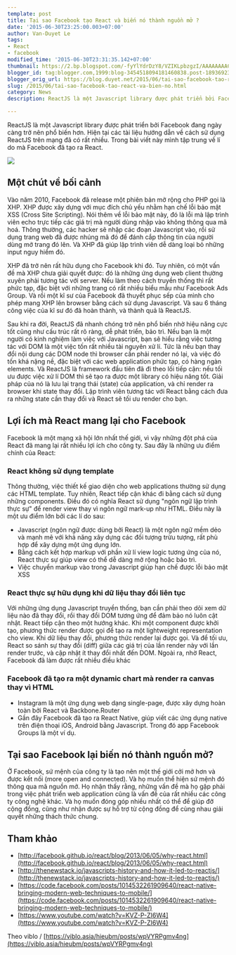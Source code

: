```yaml
---
template: post
title: Tại sao Facebook tạo React và biến nó thành nguồn mở ?
date: '2015-06-30T23:25:00.003+07:00'
author: Van-Duyet Le
tags:
- React
- facebook
modified_time: '2015-06-30T23:31:35.142+07:00'
thumbnail: https://2.bp.blogspot.com/-fyYlYdrDzY8/VZIKLpbzgzI/AAAAAAAAClA/A14BLEYp2Kg/s1600/2015_06_20_2a3229e9d8.jpeg
blogger_id: tag:blogger.com,1999:blog-3454518094181460838.post-1893692369712735538
blogger_orig_url: https://blog.duyet.net/2015/06/tai-sao-facebook-tao-react-va-bien-no.html
slug: /2015/06/tai-sao-facebook-tao-react-va-bien-no.html
category: News
description: ReactJS là một Javascript library được phát triển bởi Facebook đang ngày càng trở nên phổ biến hơn. Hiện tại các tài liệu hướng dẫn về cách sử dụng ReactJS trên mạng đã có rất nhiều. Trong bài viết này mình tập trung về lí do mà Facebook đã tạo ra React.

---
```


ReactJS là một Javascript library được phát triển bởi Facebook đang ngày càng trở nên phổ biến hơn. Hiện tại các tài liệu hướng dẫn về cách sử dụng ReactJS trên mạng đã có rất nhiều. Trong bài viết này mình tập trung về lí do mà Facebook đã tạo ra React.

![](https://2.bp.blogspot.com/-fyYlYdrDzY8/VZIKLpbzgzI/AAAAAAAAClA/A14BLEYp2Kg/s1600/2015_06_20_2a3229e9d8.jpeg)

## Một chút về bối cảnh

Vào năm 2010, Facebook đã release một phiên bản mở rộng cho PHP gọi là XHP. XHP được xây dựng với mục đích chủ yếu nhằm hạn chế lỗi bảo mật XSS (Cross Site Scripting). Nói thêm về lỗi bảo mật này, đó là lỗi mà lập trình viên echo trực tiếp các giá trị mà người dùng nhập vào không thông qua mã hoá. Thông thường, các hacker sẽ nhập các đoạn Javascript vào, rồi sử dụng trang web đã được nhúng mã đó để đánh cắp thông tin của người dùng mở trang đó lên. Và XHP đã giúp lập trình viên dễ dàng loại bỏ những input nguy hiểm đó.

XHP đã trở nên rất hữu dụng cho Facebook khi đó. Tuy nhiên, có một vấn đề mà XHP chưa giải quyết được: đó là những ứng dụng web client thường xuyên phải tương tác với server. Nếu làm theo cách truyền thống thì rất phức tạp, đặc biệt với những trang có rất nhiều biểu mẫu như Facebook Ads Group. Và rồi một kĩ sư của Facebook đã thuyết phục sếp của mình cho phép mang XHP lên browser bằng cách sử dụng Javascript. Và sau 6 tháng công việc của kĩ sư đó đã hoàn thành, và thành quả là ReactJS.

Sau khi ra đời, ReactJS đã nhanh chóng trở nên phổ biến nhờ hiệu năng cực tốt cũng như cấu trúc rất rõ ràng, dễ phát triển, bảo trì. Nếu bạn là một người có kinh nghiệm làm việc với Javascript, bạn sẽ hiểu rằng việc tương tác với DOM là một việc tốn rất nhiều tài nguyên xử lí. Tức là nếu bạn thay đổi nội dung các DOM node thì browser cần phải render nó lại, và việc đó tốn khá nặng nề, đặc biệt với các web application phức tạp, có hàng ngàn elements. Và ReactJS là framework đầu tiên đã đi theo lối tiếp cận: nếu tối ưu được việc xử lí DOM thì sẽ tạo ra được một library có hiệu năng tốt. Giải pháp của nó là lưu lại trạng thái (state) của application, và chỉ render ra browser khi state thay đổi. Lập trình viên tương tác với React bằng cách đưa ra những state cần thay đổi và React sẽ tối ưu render cho bạn.

## Lợi ích mà React mang lại cho Facebook

Facebook là một mạng xã hội lớn nhất thế giới, vì vậy những đột phá của React đã mang lại rất nhiều lợi ích cho công ty. Sau đây là những ưu điểm chính của React:

### React không sử dụng template
Thông thường, việc thiết kế giao diện cho web applications thường sử dụng các HTML template. Tuy nhiên, React tiếp cận khác đi bằng cách sử dụng những components. Điều đó có nghĩa React sử dụng "ngôn ngữ lập trình thực sự" để render view thay vì ngôn ngữ mark-up như HTML. Điều này là một ưu điểm lớn bởi các lí do sau:

- Javascript (ngôn ngữ được dùng bởi React) là một ngôn ngữ mềm dẻo và mạnh mẽ với khả năng xây dựng các đối tượng trừu tượng, rất phù hợp để xây dựng một ứng dụng lớn.
- Bằng cách kết hợp markup với phần xử lí view logic tương ứng của nó, React thực sự giúp view có thể dễ dàng mở rộng hoặc bảo trì.
- Việc chuyển markup vào trong Javascript giúp hạn chế được lỗi bảo mật XSS

### React thực sự hữu dụng khi dữ liệu thay đổi liên tục ###
Với những ứng dụng Javascript truyền thống, bạn cần phải theo dõi xem dữ liệu nào đã thay đổi, rồi thay đổi DOM tương ứng để đảm bảo nó luôn cật nhật. React tiếp cận theo một hướng khác. Khi một component được khởi tạo, phương thức render được gọi để tạo ra một lightweight representation cho view. Khi dữ liệu thay đổi, phương thức render lại được gọi. Và để tối ưu, React so sánh sự thay đổi (diff) giữa các giá trị của lần render này với lần render trước, và cập nhật ít thay đổi nhất đến DOM.
Ngoài ra, nhờ React, Facebook đã làm được rất nhiều điều khác

### Facebook đã tạo ra một dynamic chart mà render ra canvas thay vì HTML ###

- Instagram là một ứng dụng web dạng single-page, được xây dựng hoàn toàn bởi React và Backbone.Router
- Gần đây Facebook đã tạo ra React Native, giúp viết các ứng dụng native trên điện thoại iOS, Android bằng Javascript. Trong đó app Facebook Groups là một ví dụ.

## Tại sao Facebook lại biến nó thành nguồn mở? ##

Ở Facebook, sứ mệnh của công ty là tạo nên một thế giới cởi mở hơn và được kết nối (more open and connected). Và họ muốn thể hiện sứ mệnh đó thông qua mã nguồn mở. Họ nhận thấy rằng, những vấn đề mà họ gặp phải trong việc phát triển web application cũng là vấn đề của rất nhiều các công ty công nghệ khác. Và họ muốn đóng góp nhiều nhất có thể để giúp đỡ cộng đồng, cũng như nhận được sự hỗ trợ từ cộng đồng để cùng nhau giải quyết những thách thức chung.

## Tham khảo ##

- [http://facebook.github.io/react/blog/2013/06/05/why-react.html](http://facebook.github.io/react/blog/2013/06/05/why-react.html)
- [http://thenewstack.io/javascripts-history-and-how-it-led-to-reactjs/](http://thenewstack.io/javascripts-history-and-how-it-led-to-reactjs/)
- [https://code.facebook.com/posts/1014532261909640/react-native-bringing-modern-web-techniques-to-mobile/](https://code.facebook.com/posts/1014532261909640/react-native-bringing-modern-web-techniques-to-mobile/)
- [https://www.youtube.com/watch?v=KVZ-P-ZI6W4](https://www.youtube.com/watch?v=KVZ-P-ZI6W4)

Theo viblo / [https://viblo.asia/hieubm/posts/wpVYRPgmv4ng](https://viblo.asia/hieubm/posts/wpVYRPgmv4ng)
